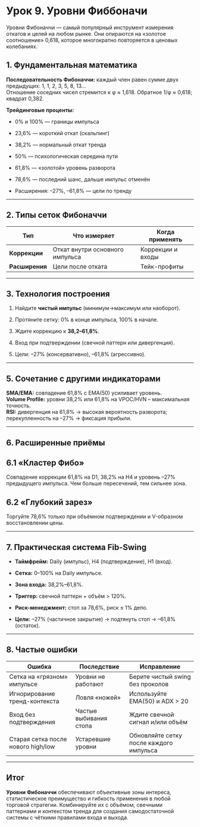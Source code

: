 # Урок 9. Уровни Фиббоначи

Уровни Фибоначчи — самый популярный инструмент измерения откатов и целей на любом рынке. Они опираются на «золотое соотношение» 0,618, которое многократно повторяется в ценовых колебаниях.

## 1. Фундаментальная математика

**Последовательность Фибоначчи:** каждый член равен сумме двух предыдущих: 1, 1, 2, 3, 5, 8, 13…  
Отношение соседних чисел стремится к φ ≈ 1,618. Обратное 1/φ ≈ 0,618; квадрат 0,382.

**Трейдинговые проценты:**

- 0% и 100% — границы импульса
    
- 23,6% — короткий откат (скальпинг)
    
- 38,2% — нормальный откат тренда
    
- 50% — психологическая середина пути
    
- 61,8% — «золотой» уровень разворота
    
- 78,6% — последний шанс, дальше импульс отменён
    
- Расширения: –27%, –61,8% — цели по тренду

---
## 2. Типы сеток Фибоначчи

| Тип            | Что измеряет                    | Когда применять   |
| -------------- | ------------------------------- | ----------------- |
| **Коррекции**  | Откат внутри основного импульса | Коррекции и входы |
| **Расширения** | Цели после отката               | Тейк-профиты      |

---
## 3. Технология построения

1. Найдите **чистый импульс** (минимум→максимум или наоборот).
    
2. Протяните сетку: 0% в конце импульса, 100% в начале.
    
3. Ждите коррекцию к **38,2–61,8%**.
    
4. Вход при подтверждении (свечной паттерн или дивергенция).
    
5. Цели: –27% (консервативно), –61,8% (агрессивно).

---
## 5. Сочетание с другими индикаторами

**SMA/EMA:** совпадение 61,8% с EMA(50) усиливает уровень.  
**Volume Profile:** уровни 38,2% или 61,8% на VPOC/HVN – максимальная точность.  
**RSI:** дивергенция на 61,8% → высокая вероятность разворота; перекупленность на –27% → фиксация прибыли.

---

## 6. Расширенные приёмы

## 6.1 «Кластер Фибо»

Совпадение коррекции 61,8% на D1, 38,2% на H4 и уровень –27% предыдущего импульса. Чем больше пересечений, тем сильнее зона.

## 6.2 «Глубокий зарез»

Торгуйте 78,6% только при объёмном подтверждении и V-образном восстановлении цены.

---

## 7. Практическая система Fib-Swing

- **Таймфрейм:** Daily (импульс), H4 (подтверждение), H1 (вход).
    
- **Сетка:** 0–100% на Daily импульсе.
    
- **Зона входа:** 38,2%–61,8%.
    
- **Триггер:** свечной паттерн + объём > 120%.
    
- **Риск-менеджмент:** стоп за 78,6%, риск ≤ 1% депо.
    
- **Цели:** –27% (частичное закрытие) → подтянуть стоп → –61,8% (остаток).

---
## 8. Частые ошибки

| Ошибка                             | Последствие            | Исправление                             |
| ---------------------------------- | ---------------------- | --------------------------------------- |
| Сетка на «грязном» импульсе        | Уровни не работают     | Берите чистый swing без проколов        |
| Игнорирование тренд-контекста      | Ловля «ножей»          | Используйте EMA(50) и ADX > 20          |
| Вход без подтверждения             | Частые выбивания стопа | Ждите свечной сигнал и/или объём        |
| Старая сетка после нового high/low | Устаревшие уровни      | Обновляйте сетку после каждого импульса |

---
## Итог

**Уровни Фибоначчи** обеспечивают объективные зоны интереса, статистическое преимущество и гибкость применения в любой торговой стратегии. Комбинируйте их с объёмом, свечными паттернами и контекстом тренда для создания самодостаточной системы с чёткими правилами входа и выхода.